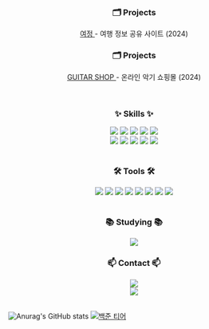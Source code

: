 <h3 align="center">🗂️ Projects</h3>
<div align="center">
  <p>
    <a href="https://github.com/ssbin0916/yeojeong">
      여정
    </a> - 여행 정보 공유 사이트 (2024)
  </p>
</div>

<h3 align="center">🗂️ Projects</h3>
<div align="center">
  <p>
    <a href="https://github.com/ssbin0916/guitarshop">
      GUITAR SHOP
    </a> - 온라인 악기 쇼핑몰 (2024)
  </p>
</div>

<br>

<h3 align="center">✨ Skills ✨</h3>
<div align="center">
  <img src="https://img.shields.io/badge/java-007396?style=for-the-badge&logo=OpenJDK&logoColor=white" />
  <img src="https://img.shields.io/badge/spring-%236DB33F.svg?style=for-the-badge&logo=spring&logoColor=white" />
  <img src="https://img.shields.io/badge/springboot-6DB33F?style=for-the-badge&logo=springboot&logoColor=white" />
  <img src="https://img.shields.io/badge/Spring%20Security-6DB33F?style=for-the-badge&logo=Spring%20Security&logoColor=white">
  <img src="https://img.shields.io/badge/JWT-black?style=for-the-badge&logo=JSON%20web%20tokens" />

<br>
  
  <img src="https://img.shields.io/badge/MySQL-4479A1?style=for-the-badge&logo=MySQL&logoColor=white" />
  <img src="https://img.shields.io/badge/MyBatis-000000?style=for-the-badge&logo=bower&logoColor=white" />
  <img src="https://img.shields.io/badge/jpa-59666C?style=for-the-badge&logo=Hibernate&logoColor=white" />
  <img src="https://img.shields.io/badge/querydsl-4B8BBE.svg?style=for-the-badge&logo=qualys&logoColor=white" />
  <img src="https://img.shields.io/badge/redis-%23DD0031.svg?style=for-the-badge&logo=redis&logoColor=white" />
</div>

<br>

<h3 align="center">🛠 Tools 🛠</h3>
<div align="center">
  <img src="https://img.shields.io/badge/git-F05033.svg?style=for-the-badge&logo=git&logoColor=white" />
  <img src="https://img.shields.io/badge/github-181717.svg?style=for-the-badge&logo=github&logoColor=white" />
  <img src="https://img.shields.io/badge/Notion-F3F3F3.svg?style=for-the-badge&logo=notion&logoColor=black" />
  <img src="https://img.shields.io/badge/Gradle-02303A.svg?style=for-the-badge&logo=Gradle&logoColor=white" />
  <img src="https://img.shields.io/badge/Postman-FF6C37?style=for-the-badge&logo=postman&logoColor=white" />
  <img src="https://img.shields.io/badge/AWS%20EC2-FF9900?style=for-the-badge&logo=Amazon%20EC2&logoColor=white" />
  <img src="https://img.shields.io/badge/docker-%230db7ed.svg?style=for-the-badge&logo=docker&logoColor=white" />
  <img src="https://img.shields.io/badge/jenkins-%232C5263.svg?style=for-the-badge&logo=jenkins&logoColor=white" />
</div>

<br>

<h3 align="center">📚 Studying 📚</h3>
<div align="center">
  
  <img src="https://img.shields.io/badge/Apache%20Kafka-%23333333.svg?style=for-the-badge&logo=Apache%20Kafka&logoColor=white" />
</div>

<h3 align="center">📫 Contact 📫</h3>
<div align="center">
  <a href="https://velog.io/@ssbin0916">
    <img src="https://img.shields.io/badge/Velog-1EBC8F?style=for-the-badge&logo=velog&logoColor=white" />
  </a>

<br>
  
  <a href="mailto:ssbin0916@gmail.com">
    <img src="https://img.shields.io/badge/gmail-D14836?style=for-the-badge&logo=gmail&logoColor=white" />
  </a>
</div>

<br>

![Anurag's GitHub stats](https://github-readme-stats.vercel.app/api?username=ssbin0916&theme=dark&show_icons=true)
[![백준 티어](http://mazassumnida.wtf/api/v2/generate_badge?boj=ssbin0916)](https://solved.ac/ssbin0916)
